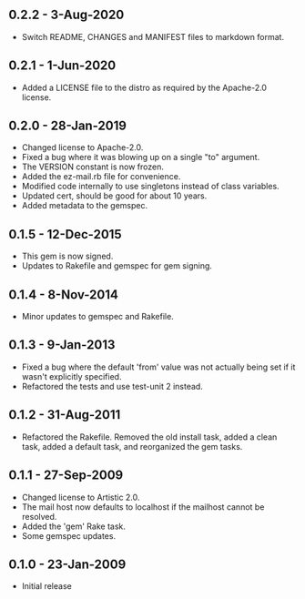 ## 0.2.2 - 3-Aug-2020
- Switch README, CHANGES and MANIFEST files to markdown format.

## 0.2.1 - 1-Jun-2020
- Added a LICENSE file to the distro as required by the Apache-2.0 license.

## 0.2.0 - 28-Jan-2019
- Changed license to Apache-2.0.
- Fixed a bug where it was blowing up on a single "to" argument.
- The VERSION constant is now frozen.
- Added the ez-mail.rb file for convenience.
- Modified code internally to use singletons instead of class variables.
- Updated cert, should be good for about 10 years.
- Added metadata to the gemspec.

## 0.1.5 - 12-Dec-2015
- This gem is now signed.
- Updates to Rakefile and gemspec for gem signing.

## 0.1.4 - 8-Nov-2014
- Minor updates to gemspec and Rakefile.

## 0.1.3 - 9-Jan-2013
- Fixed a bug where the default 'from' value was not actually being set
  if it wasn't explicitly specified.
- Refactored the tests and use test-unit 2 instead.

## 0.1.2 - 31-Aug-2011
- Refactored the Rakefile. Removed the old install task, added a clean
  task, added a default task, and reorganized the gem tasks.

## 0.1.1 - 27-Sep-2009
- Changed license to Artistic 2.0.
- The mail host now defaults to localhost if the mailhost cannot be resolved.
- Added the 'gem' Rake task.
- Some gemspec updates.

## 0.1.0 - 23-Jan-2009
- Initial release
